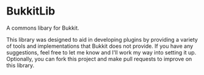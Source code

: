 BukkitLib
=========

A commons libary for Bukkit.

This library was designed to aid in developing plugins by providing a variety of tools and implementations that Bukkit does not provide. If you have any suggestions, feel free to let me know and I'll work my way into setting it up. Optionally, you can fork this project and make pull requests to improve on this library. 
